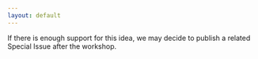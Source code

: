 ```yaml
---
layout: default
---
```


If there is enough support for this idea, we may decide to publish a related Special Issue after the workshop.